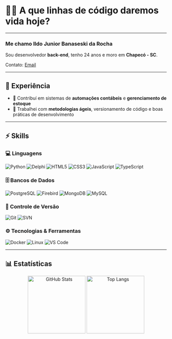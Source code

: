 # 👨‍💻 A que linhas de código daremos vida hoje?

---

### Me chamo **Ildo Junior Banaseski da Rocha**
Sou desenvolvedor **back-end**, tenho 24 anos e moro em **Chapecó - SC**.

Contato: [Email](mailto:ildo.rocha.dev@gmail.com)

---

## 💼 Experiência
- 🚀 Contribuí em sistemas de **automações contábeis** e **gerenciamento de estoque**  
- 📌 Trabalhei com **metodologias ágeis**, versionamento de código e boas práticas de desenvolvimento

---

## ⚡ Skills

### 💻 Linguagens
![Python](https://img.shields.io/badge/-Python-3776AB?style=for-the-badge&logo=python&logoColor=white)
![Delphi](https://img.shields.io/badge/-Delphi-EE1C25?style=for-the-badge&logo=delphi&logoColor=white)
![HTML5](https://img.shields.io/badge/-HTML5-E34F26?style=for-the-badge&logo=html5&logoColor=white)
![CSS3](https://img.shields.io/badge/-CSS3-1572B6?style=for-the-badge&logo=css3&logoColor=white)
![JavaScript](https://img.shields.io/badge/-JavaScript-F7DF1E?style=for-the-badge&logo=javascript&logoColor=black)
![TypeScript](https://img.shields.io/badge/-TypeScript-3178C6?style=for-the-badge&logo=typescript&logoColor=white)

### 🗄️ Bancos de Dados
![PostgreSQL](https://img.shields.io/badge/-PostgreSQL-336791?style=for-the-badge&logo=postgresql&logoColor=white)
![Firebird](https://img.shields.io/badge/-Firebird-FC4C02?style=for-the-badge&logo=firebird&logoColor=white)
![MongoDB](https://img.shields.io/badge/-MongoDB-47A248?style=for-the-badge&logo=mongodb&logoColor=white)
![MySQL](https://img.shields.io/badge/-MySQL-4479A1?style=for-the-badge&logo=mysql&logoColor=white)

### 🔧 Controle de Versão
![Git](https://img.shields.io/badge/-Git-F05032?style=for-the-badge&logo=git&logoColor=white)
![SVN](https://img.shields.io/badge/-SVN-809CCF?style=for-the-badge&logo=subversion&logoColor=white)

### ⚙️ Tecnologias & Ferramentas
![Docker](https://img.shields.io/badge/-Docker-2496ED?style=for-the-badge&logo=docker&logoColor=white)
![Linux](https://img.shields.io/badge/-Linux-FCC624?style=for-the-badge&logo=linux&logoColor=black)
![VS Code](https://img.shields.io/badge/-VS%20Code-007ACC?style=for-the-badge&logo=visual-studio-code&logoColor=white)

---

## 📊 Estatísticas
<p align="center">
  <img alt="GitHub Stats" height="180" src="https://github-readme-stats.vercel.app/api?username=ildorochadev&show_icons=true&theme=tokyonight&include_all_commits=true&locale=pt-br" />
  <img alt="Top Langs" height="180" src="https://github-readme-stats.vercel.app/api/top-langs/?username=ildorochadev&theme=tokyonight&layout=compact&custom_title=Tecnologias&langs_count=9" />
</p>
